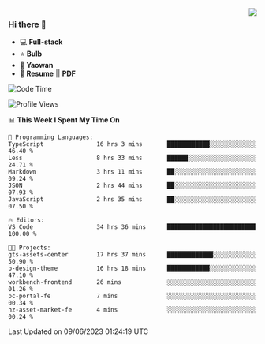 <img align="right" src="https://github-readme-stats.vercel.app/api?username=LolipopJ&show_icons=true&count_private=true&hide_title=true&include_all_commits=true&theme=vue">

### Hi there 👋

- :computer: **Full-stack**
- :star: **Bulb**
- :pill: **Yaowan**
- :milky_way: [**Resume**](https://lolipopj.github.io/resume/) || [**PDF**](https://cdn.jsdelivr.net/gh/lolipopj/resume/export/resume-en.pdf)

<!--START_SECTION:waka-->
![Code Time](http://img.shields.io/badge/Code%20Time-1%2C359%20hrs%2029%20mins-blue)

![Profile Views](http://img.shields.io/badge/Profile%20Views-2-blue)

📊 **This Week I Spent My Time On** 

```text
💬 Programming Languages: 
TypeScript               16 hrs 3 mins       ████████████░░░░░░░░░░░░░   46.40 % 
Less                     8 hrs 33 mins       ██████░░░░░░░░░░░░░░░░░░░   24.71 % 
Markdown                 3 hrs 11 mins       ██░░░░░░░░░░░░░░░░░░░░░░░   09.24 % 
JSON                     2 hrs 44 mins       ██░░░░░░░░░░░░░░░░░░░░░░░   07.93 % 
JavaScript               2 hrs 35 mins       ██░░░░░░░░░░░░░░░░░░░░░░░   07.50 % 

🔥 Editors: 
VS Code                  34 hrs 36 mins      █████████████████████████   100.00 % 

🐱‍💻 Projects: 
gts-assets-center        17 hrs 37 mins      █████████████░░░░░░░░░░░░   50.90 % 
b-design-theme           16 hrs 18 mins      ████████████░░░░░░░░░░░░░   47.10 % 
workbench-frontend       26 mins             ░░░░░░░░░░░░░░░░░░░░░░░░░   01.26 % 
pc-portal-fe             7 mins              ░░░░░░░░░░░░░░░░░░░░░░░░░   00.34 % 
hz-asset-market-fe       4 mins              ░░░░░░░░░░░░░░░░░░░░░░░░░   00.24 % 
```


 Last Updated on 09/06/2023 01:24:19 UTC
<!--END_SECTION:waka-->
